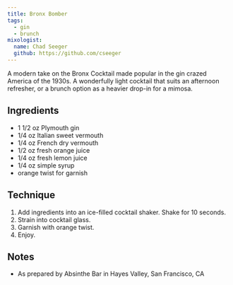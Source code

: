 ```yaml
---
title: Bronx Bomber
tags:
  - gin
  - brunch
mixologist:
  name: Chad Seeger
  github: https://github.com/cseeger
---
```


A modern take on the Bronx Cocktail made popular in the gin crazed America of the 1930s. A wonderfully light cocktail that suits an afternoon refresher, or a brunch option as a heavier drop-in for a mimosa.

Ingredients
-----------

* 1 1/2 oz Plymouth gin
* 1/4 oz Italian sweet vermouth
* 1/4 oz French dry vermouth
* 1/2 oz fresh orange juice
* 1/4 oz fresh lemon juice
* 1/4 oz simple syrup
* orange twist for garnish

Technique
-----------

1. Add ingredients into an ice-filled cocktail shaker. Shake for 10 seconds.
2. Strain into cocktail glass.
3. Garnish with orange twist.
4. Enjoy.

Notes
-----------
* As prepared by Absinthe Bar in Hayes Valley, San Francisco, CA